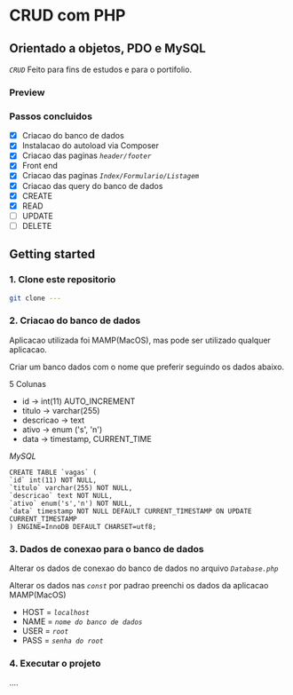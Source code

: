 # CRUD com PHP

## Orientado a objetos, PDO e MySQL

*`CRUD`* Feito para fins de estudos e para o portifolio.

### Preview

### Passos concluidos

- [x] Criacao do banco de dados
- [x] Instalacao do autoload via Composer
- [x] Criacao das paginas *`header/footer`*
- [x] Front end 
- [x] Criacao das paginas *`Index/Formulario/Listagem`* 
- [x] Criacao das query do banco de dados
- [x] CREATE
- [x] READ
- [ ] UPDATE
- [ ] DELETE

## Getting started

### 1. Clone este repositorio

```bash
git clone ---
```

### 2. Criacao do banco de dados

Aplicacao utilizada foi MAMP(MacOS), mas pode ser utilizado 
qualquer aplicacao.

Criar um banco dados com o nome que preferir seguindo os dados abaixo.

5 Colunas

* id -> int(11) AUTO_INCREMENT
* titulo -> varchar(255)
* descricao -> text
* ativo -> enum ('s', 'n')
* data -> timestamp, CURRENT_TIME


*MySQL*
```
CREATE TABLE `vagas` (
`id` int(11) NOT NULL,
`titulo` varchar(255) NOT NULL,
`descricao` text NOT NULL,
`ativo` enum('s','n') NOT NULL,
`data` timestamp NOT NULL DEFAULT CURRENT_TIMESTAMP ON UPDATE CURRENT_TIMESTAMP
) ENGINE=InnoDB DEFAULT CHARSET=utf8;
```

### 3. Dados de conexao para o banco de dados

Alterar os dados de conexao do banco de dados no arquivo *`Database.php`*

Alterar os dados nas *`const`* por padrao preenchi os dados da aplicacao MAMP(MacOS)<br>

 * HOST = *`localhost`*
 * NAME = *`nome do banco de dados`*
 * USER = *`root`*
 * PASS = *`senha do root`*

### 4. Executar o projeto
....



